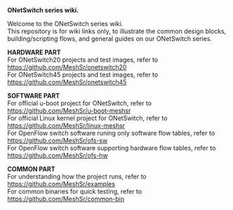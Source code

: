 **ONetSwitch series wiki.**

Welcome to the ONetSwitch series wiki.  
This repository is for wiki links only, to illustrate the common design blocks, building/scripting flows, and general guides on our ONetSwitch series.

**HARDWARE PART**  
For ONetSwitch20 projects and test images, refer to https://github.com/MeshSr/onetswitch20  
For ONetSwitch45 projects and test images, refer to https://github.com/MeshSr/onetswitch45  

**SOFTWARE PART**  
For official u-boot project for ONetSwitch, refer to https://github.com/MeshSr/u-boot-meshsr  
For official Linux kernel project for ONetSwitch, refer to https://github.com/MeshSr/linux-meshsr  
For OpenFlow switch software runing only software flow tables, refer to https://github.com/MeshSr/ofs-sw  
For OpenFlow switch software supporting hardware flow tables, refer to https://github.com/MeshSr/ofs-hw  

**COMMON PART**  
For understanding how the project runs, refer to https://github.com/MeshSr/examples  
For common binaries for quick testing, refer to https://github.com/MeshSr/common-bin  
